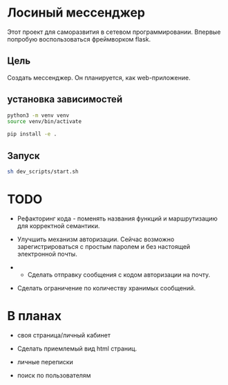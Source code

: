 # Лосиный мессенджер

Этот проект для саморазвития в сетевом программировании. Впервые попробую воспользоваться фреймворком flask.

## Цель 
 
Создать мессенджер. Он планируется, как web-приложение.

## установка зависимостей

```bash
python3 -m venv venv
source venv/bin/activate

pip install -e .
```

## Запуск

```bash
sh dev_scripts/start.sh
```

# TODO

- Рефакторинг кода - поменять названия функций и маршрутизацию для корректной семантики.

- Улучшить механизм авторизации. Сейчас возможно зарегистрироваться с простым паролем и без настоящей электронной почты.

- - Сделать отправку сообщения с кодом авторизации на почту.

- Сделать ограничение по количеству хранимых сообщений.

# В планах

- своя страница/личный кабинет

- Сделать приемлемый вид html страниц.

- личные переписки

- поиск по пользователям